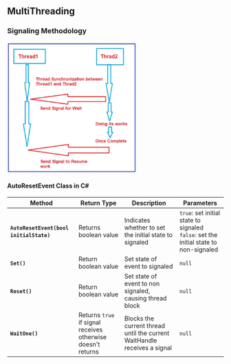 ## MultiThreading

### Signaling Methodology

<img src="./images/ResetEvent.png" width="300" />

#### AutoResetEvent Class in C#

| Method | Return Type | Description | Parameters |
|--|--|--|--|
|**`AutoResetEvent(bool initialState)`**|Returns boolean value|Indicates whether to set the initial state to signaled|`true`: set initial state to signaled<br /> `false`: set the initial state to non-signaled
|**`Set()`**|Return boolean value|Set state of event to signaled|`null`|
|**`Reset()`**|Return boolean value|Set state of event to non signaled, causing thread block|`null`|
|**`WaitOne()`**|Returns `true` if signal receives otherwise doesn't returns|Blocks the current thread until the current WaitHandle receives a signal|`null`|